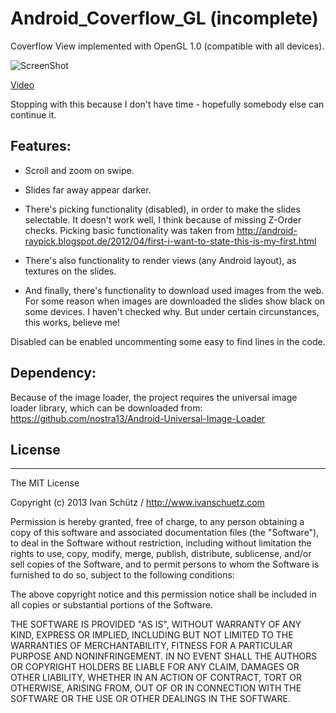 Android_Coverflow_GL (incomplete)
====================

Coverflow View implemented with OpenGL 1.0 (compatible with all devices).


![ScreenShot](https://raw.github.com/i-schuetz/Android_Coverflow_GL/master/pic.png)

[Video](http://www.youtube.com/watch?v=aR2cxE4JXa4&feature=youtu.be)



Stopping with this because I don't have time - hopefully somebody else can continue it.




## Features:

- Scroll and zoom on swipe.
- Slides far away appear darker.


- There's picking functionality (disabled), in order to make the slides selectable. It doesn't work well, I think because of missing Z-Order checks.
Picking basic functionality was taken from http://android-raypick.blogspot.de/2012/04/first-i-want-to-state-this-is-my-first.html
- There's also functionality to render views (any Android layout), as textures on the slides. 
- And finally, there's functionality to download used images from the web. For some reason when images are downloaded the slides show black on some devices. I haven't checked why.
But under certain circunstances, this works, believe me!

Disabled can be enabled uncommenting some easy to find lines in the code.



## Dependency:

Because of the image loader, the project requires the universal image loader library, which can be downloaded from:
https://github.com/nostra13/Android-Universal-Image-Loader





## License
-------

The MIT License

Copyright (c) 2013 Ivan Schütz / http://www.ivanschuetz.com

Permission is hereby granted, free of charge, to any person obtaining a copy
of this software and associated documentation files (the "Software"), to deal
in the Software without restriction, including without limitation the rights
to use, copy, modify, merge, publish, distribute, sublicense, and/or sell
copies of the Software, and to permit persons to whom the Software is
furnished to do so, subject to the following conditions:

The above copyright notice and this permission notice shall be included in
all copies or substantial portions of the Software.

THE SOFTWARE IS PROVIDED "AS IS", WITHOUT WARRANTY OF ANY KIND, EXPRESS OR
IMPLIED, INCLUDING BUT NOT LIMITED TO THE WARRANTIES OF MERCHANTABILITY,
FITNESS FOR A PARTICULAR PURPOSE AND NONINFRINGEMENT. IN NO EVENT SHALL THE
AUTHORS OR COPYRIGHT HOLDERS BE LIABLE FOR ANY CLAIM, DAMAGES OR OTHER
LIABILITY, WHETHER IN AN ACTION OF CONTRACT, TORT OR OTHERWISE, ARISING FROM,
OUT OF OR IN CONNECTION WITH THE SOFTWARE OR THE USE OR OTHER DEALINGS IN
THE SOFTWARE.
